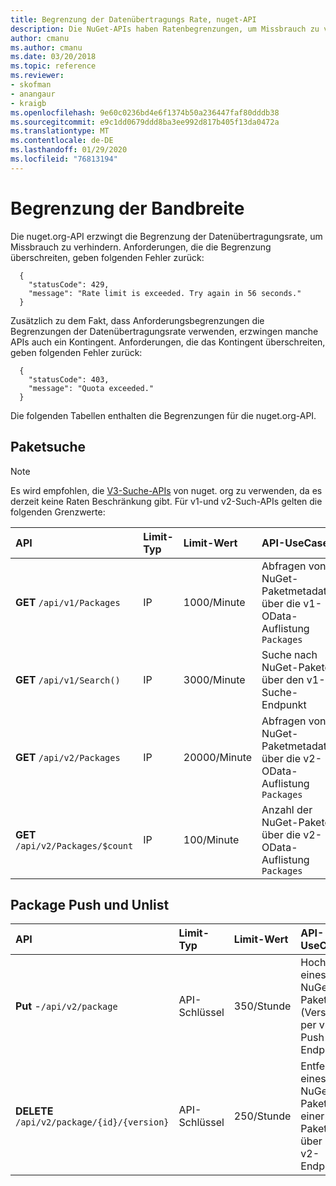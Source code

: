 ```yaml
---
title: Begrenzung der Datenübertragungs Rate, nuget-API
description: Die NuGet-APIs haben Ratenbegrenzungen, um Missbrauch zu verhindern.
author: cmanu
ms.author: cmanu
ms.date: 03/20/2018
ms.topic: reference
ms.reviewer:
- skofman
- anangaur
- kraigb
ms.openlocfilehash: 9e60c0236bd4e6f1374b50a236447faf80dddb38
ms.sourcegitcommit: e9c1dd0679ddd8ba3ee992d817b405f13da0472a
ms.translationtype: MT
ms.contentlocale: de-DE
ms.lasthandoff: 01/29/2020
ms.locfileid: "76813194"
---
```

# <a name="rate-limits"></a>Begrenzung der Bandbreite

Die nuget.org-API erzwingt die Begrenzung der Datenübertragungsrate, um Missbrauch zu verhindern. Anforderungen, die die Begrenzung überschreiten, geben folgenden Fehler zurück: 

  ~~~
    {
      "statusCode": 429,
      "message": "Rate limit is exceeded. Try again in 56 seconds."
    }
  ~~~

Zusätzlich zu dem Fakt, dass Anforderungsbegrenzungen die Begrenzungen der Datenübertragungsrate verwenden, erzwingen manche APIs auch ein Kontingent. Anforderungen, die das Kontingent überschreiten, geben folgenden Fehler zurück:

  ~~~
    {
      "statusCode": 403,
      "message": "Quota exceeded."
    }
  ~~~

Die folgenden Tabellen enthalten die Begrenzungen für die nuget.org-API.

## <a name="package-search"></a>Paketsuche

> [!Note]
> Es wird empfohlen, die [V3-Suche-APIs](search-query-service-resource.md) von nuget. org zu verwenden, da es derzeit keine Raten Beschränkung gibt. Für v1-und v2-Such-APIs gelten die folgenden Grenzwerte:

| API | Limit-Typ | Limit-Wert | API-UseCase |
|:---|:---|:---|:---|
**GET** `/api/v1/Packages` | IP | 1000/Minute | Abfragen von NuGet-Paketmetadaten über die v1-OData-Auflistung `Packages` |
**GET** `/api/v1/Search()` | IP | 3000/Minute | Suche nach NuGet-Paketen über den v1-Suche-Endpunkt | 
**GET** `/api/v2/Packages` | IP | 20000/Minute | Abfragen von NuGet-Paketmetadaten über die v2-OData-Auflistung `Packages` | 
**GET** `/api/v2/Packages/$count` | IP | 100/Minute | Anzahl der NuGet-Pakete über die v2-OData-Auflistung `Packages` | 

## <a name="package-push-and-unlist"></a>Package Push und Unlist

| API | Limit-Typ | Limit-Wert | API-UseCase | 
|:---|:---|:---|:--- |
**Put** -`/api/v2/package` | API-Schlüssel | 350/Stunde | Hochladen eines neuen NuGet-Pakets (Version) per v2-Push-Endpunkt 
**DELETE** `/api/v2/package/{id}/{version}` | API-Schlüssel | 250/Stunde | Entfernen eines NuGet-Pakets oder einer Paketversion über den v2-Endpunkt 
